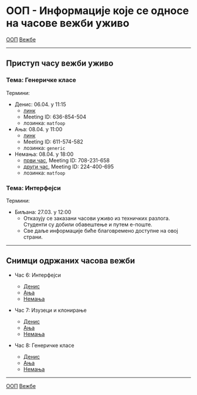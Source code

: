 # ООП - Информације које се односе на часове вежби уживо

[ООП](../../README.md) [Вежбе](../README.md)

---

## Приступ часу вежби уживо

### Тема: Генеричке класе
Термини:
- Денис: 06.04. у 11:15 
  - [линк](https://us04web.zoom.us/j/636854504?pwd=dmxXV2graXpDU09JNVNHK1dqY3NxUT09)
  - Meeting ID: 636-854-504
  - лозинка: `matfoop`
- Ања: 08.04. у 11:00 
  - [линк](https://us04web.zoom.us/j/611574582?pwd=WG5nOE1nK2NRSmc2MzR5YWFhVzBJZz09)
  - Meeting ID: 611-574-582
  - лозинка: `generic`
- Немања: 08.04. у 18:00 
    - [први час](https://us04web.zoom.us/j/708231658?pwd=Wk9aa3B0N0JQbUJFTC9XcE5NU1AyUT09), Meeting ID: 708-231-658
    - [други час](https://us04web.zoom.us/j/224400695?pwd=cWVKeGdzL2tCOFRuMzhLd09IcmxVQT09), Meeting ID: 224-400-695
    - лозинка: `matfoop`

### Тема: Интерфејси
Термини:
- Биљана: 27.03. у 12:00 
  - Отказују се заказани часови уживо из техничких разлога. Студенти су добили обавештење и путем е-поште.
  - Све даље информације биће благовремено доступне на овој страни. 

---

## Снимци одржаних часова вежби
- Час 6: Интерфејси
	- [Денис](https://youtu.be/yJid-lC8RUw) 
	- [Ања](https://youtu.be/rVcXIdKxfyo) 
	- [Немања](https://youtu.be/eEBMNy6TeQ0)

- Час 7: Изузеци и клонирање
	- [Денис](https://youtu.be/NeNkABXWxfY)
	- [Ања](https://youtu.be/2tUoWWEGoA0) 
	- [Немања](https://youtu.be/fL5qIcN7eGA)
  
- Час 8: Генеричке класе
	- [Денис](https://youtu.be/pae4I1DdSGM)
	- [Ања](https://youtu.be/th4Q0ykunsM)
	- [Немања](https://www.youtube.com/watch?v=HX8e5eR-VOA)
 
---

[ООП](../../README.md) [Вежбе](../README.md)
